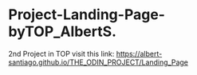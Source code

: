 # Project-Landing-Page-byTOP_AlbertS.
2nd Project in TOP
visit this link: https://albert-santiago.github.io/THE_ODIN_PROJECT/Landing_Page


